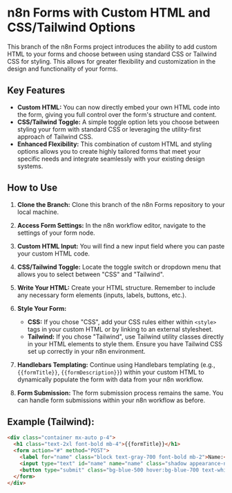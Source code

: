 # n8n Forms with Custom HTML and CSS/Tailwind Options

This branch of the n8n Forms project introduces the ability to add custom HTML to your forms and choose between using standard CSS or Tailwind CSS for styling.  This allows for greater flexibility and customization in the design and functionality of your forms.

## Key Features

*   **Custom HTML:**  You can now directly embed your own HTML code into the form, giving you full control over the form's structure and content.
*   **CSS/Tailwind Toggle:** A simple toggle option lets you choose between styling your form with standard CSS or leveraging the utility-first approach of Tailwind CSS.
*   **Enhanced Flexibility:** This combination of custom HTML and styling options allows you to create highly tailored forms that meet your specific needs and integrate seamlessly with your existing design systems.

## How to Use

1.  **Clone the Branch:** Clone this branch of the n8n Forms repository to your local machine.

2.  **Access Form Settings:** In the n8n workflow editor, navigate to the settings of your form node.

3.  **Custom HTML Input:** You will find a new input field where you can paste your custom HTML code.

4.  **CSS/Tailwind Toggle:**  Locate the toggle switch or dropdown menu that allows you to select between "CSS" and "Tailwind".

5.  **Write Your HTML:** Create your HTML structure.  Remember to include any necessary form elements (inputs, labels, buttons, etc.).

6.  **Style Your Form:**
    *   **CSS:** If you chose "CSS", add your CSS rules either within `<style>` tags in your custom HTML or by linking to an external stylesheet.
    *   **Tailwind:** If you chose "Tailwind", use Tailwind utility classes directly in your HTML elements to style them.  Ensure you have Tailwind CSS set up correctly in your n8n environment.

7.  **Handlebars Templating:** Continue using Handlebars templating (e.g., `{{formTitle}}`, `{{formDescription}}`) within your custom HTML to dynamically populate the form with data from your n8n workflow.

8.  **Form Submission:** The form submission process remains the same.  You can handle form submissions within your n8n workflow as before.

## Example (Tailwind):

```html
<div class="container mx-auto p-4">
  <h1 class="text-2xl font-bold mb-4">{{formTitle}}</h1>
  <form action="#" method="POST">
    <label for="name" class="block text-gray-700 font-bold mb-2">Name:</label>
    <input type="text" id="name" name="name" class="shadow appearance-none border rounded w-full py-2 px-3 text-gray-700 leading-tight focus:outline-none focus:shadow-outline" />
    <button type="submit" class="bg-blue-500 hover:bg-blue-700 text-white font-bold py-2 px-4 rounded mt-4">Submit</button>
  </form>
</div>